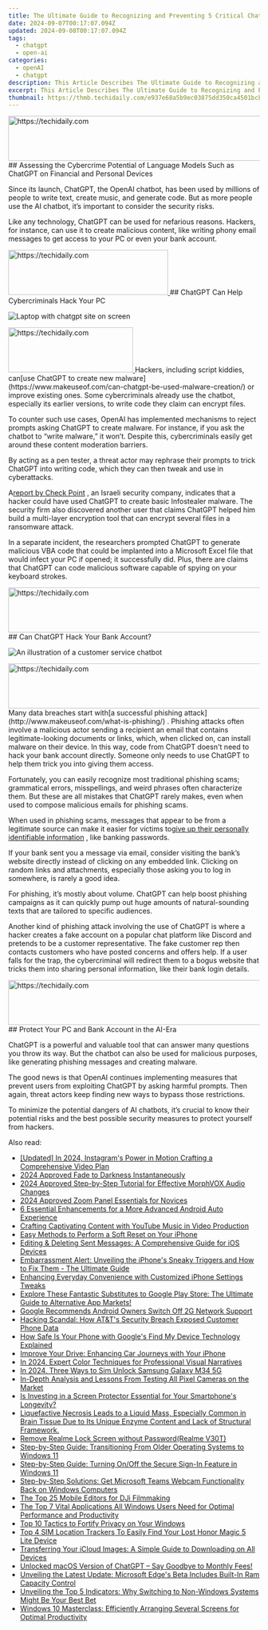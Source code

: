 ```yaml
---
title: The Ultimate Guide to Recognizing and Preventing 5 Critical Chatbot Traps
date: 2024-09-07T00:17:07.094Z
updated: 2024-09-08T00:17:07.094Z
tags:
  - chatgpt
  - open-ai
categories:
  - openAI
  - chatgpt
description: This Article Describes The Ultimate Guide to Recognizing and Preventing 5 Critical Chatbot Traps
excerpt: This Article Describes The Ultimate Guide to Recognizing and Preventing 5 Critical Chatbot Traps
thumbnail: https://thmb.techidaily.com/e937e68a5b9ec03875dd350ca4501bcb740dbcf769458408d36b67b305252021.jpg
---
```


<!-- affiliate ads begin -->
<a href="https://aidotcom.pxf.io/c/5597632/2134499/19576" target="_top" id="2134499">
  <img src="//a.impactradius-go.com/display-ad/19576-2134499" border="0" alt="https://techidaily.com" width="600" height="90"/>
</a>
<img height="0" width="0" src="https://aidotcom.pxf.io/i/5597632/2134499/19576" style="position:absolute;visibility:hidden;" border="0" />
<!-- affiliate ads end -->
## Assessing the Cybercrime Potential of Language Models Such as ChatGPT on Financial and Personal Devices

 Since its launch, ChatGPT, the OpenAI chatbot, has been used by millions of people to write text, create music, and generate code. But as more people use the AI chatbot, it’s important to consider the security risks.

 Like any technology, ChatGPT can be used for nefarious reasons. Hackers, for instance, can use it to create malicious content, like writing phony email messages to get access to your PC or even your bank account.

<!-- affiliate ads begin -->
<a href="https://aligracehair.sjv.io/c/5597632/2115947/19272" target="_top" id="2115947">
  <img src="//a.impactradius-go.com/display-ad/19272-2115947" border="0" alt="https://techidaily.com" width="320" height="90"/>
</a>
<img height="0" width="0" src="https://aligracehair.sjv.io/i/5597632/2115947/19272" style="position:absolute;visibility:hidden;" border="0" />
<!-- affiliate ads end -->
## ChatGPT Can Help Cybercriminals Hack Your PC

![Laptop with chatgpt site on screen](https://static1.makeuseofimages.com/wordpress/wp-content/uploads/2023/04/laptop-with-chatgpt-site-on-screen.jpg)

<!-- affiliate ads begin -->
<a href="https://aligracehair.sjv.io/c/5597632/2115930/19272" target="_top" id="2115930">
  <img src="//a.impactradius-go.com/display-ad/19272-2115930" border="0" alt="https://techidaily.com" width="250" height="90"/>
</a>
<img height="0" width="0" src="https://aligracehair.sjv.io/i/5597632/2115930/19272" style="position:absolute;visibility:hidden;" border="0" />
<!-- affiliate ads end -->
 Hackers, including script kiddies, can[use ChatGPT to create new malware](https://www.makeuseof.com/can-chatgpt-be-used-malware-creation/) or improve existing ones. Some cybercriminals already use the chatbot, especially its earlier versions, to write code they claim can encrypt files.

 To counter such use cases, OpenAI has implemented mechanisms to reject prompts asking ChatGPT to create malware. For instance, if you ask the chatbot to “write malware,” it won’t. Despite this, cybercriminals easily get around these content moderation barriers.

 By acting as a pen tester, a threat actor may rephrase their prompts to trick ChatGPT into writing code, which they can then tweak and use in cyberattacks.

 A[report by Check Point](https://research.checkpoint.com/2023/opwnai-cybercriminals-starting-to-use-chatgpt/) , an Israeli security company, indicates that a hacker could have used ChatGPT to create basic Infostealer malware. The security firm also discovered another user that claims ChatGPT helped him build a multi-layer encryption tool that can encrypt several files in a ransomware attack.

 In a separate incident, the researchers prompted ChatGPT to generate malicious VBA code that could be implanted into a Microsoft Excel file that would infect your PC if opened; it successfully did. Plus, there are claims that ChatGPT can code malicious software capable of spying on your keyboard strokes.

<!-- affiliate ads begin -->
<a href="https://appsumo.8odi.net/c/5597632/2123734/7443" target="_top" id="2123734">
  <img src="//a.impactradius-go.com/display-ad/7443-2123734" border="0" alt="https://techidaily.com" width="728" height="90"/>
</a>
<img height="0" width="0" src="https://appsumo.8odi.net/i/5597632/2123734/7443" style="position:absolute;visibility:hidden;" border="0" />
<!-- affiliate ads end -->
## Can ChatGPT Hack Your Bank Account?

![An illustration of a customer service chatbot](https://static1.makeuseofimages.com/wordpress/wp-content/uploads/2023/04/customer-service.jpg)

<!-- affiliate ads begin -->
<a href="https://aligracehair.sjv.io/c/5597632/2135375/19272" target="_top" id="2135375">
  <img src="//a.impactradius-go.com/display-ad/19272-2135375" border="0" alt="https://techidaily.com" width="728" height="90"/>
</a>
<img height="0" width="0" src="https://aligracehair.sjv.io/i/5597632/2135375/19272" style="position:absolute;visibility:hidden;" border="0" />
<!-- affiliate ads end -->
 Many data breaches start with[a successful phishing attack](http://www.makeuseof.com/what-is-phishing/) . Phishing attacks often involve a malicious actor sending a recipient an email that contains legitimate-looking documents or links, which, when clicked on, can install malware on their device. In this way, code from ChatGPT doesn't need to hack your bank account directly. Someone only needs to use ChatGPT to help them trick you into giving them access.

 Fortunately, you can easily recognize most traditional phishing scams; grammatical errors, misspellings, and weird phrases often characterize them. But these are all mistakes that ChatGPT rarely makes, even when used to compose malicious emails for phishing scams.

 When used in phishing scams, messages that appear to be from a legitimate source can make it easier for victims to[give up their personally identifiable information](https://www.makeuseof.com/what-is-personally-identifiable-information/) , like banking passwords.

 ​​​​​​​If your bank sent you a message via email, consider visiting the bank’s website directly instead of clicking on any embedded link. Clicking on random links and attachments, especially those asking you to log in somewhere, is rarely a good idea.

 For phishing, it’s mostly about volume. ChatGPT can help boost phishing campaigns as it can quickly pump out huge amounts of natural-sounding texts that are tailored to specific audiences.

 Another kind of phishing attack involving the use of ChatGPT is where a hacker creates a fake account on a popular chat platform like Discord and pretends to be a customer representative. The fake customer rep then contacts customers who have posted concerns and offers help. If a user falls for the trap, the cybercriminal will redirect them to a bogus website that tricks them into sharing personal information, like their bank login details.

<!-- affiliate ads begin -->
<a href="https://unicoeye.pxf.io/c/5597632/2134228/18498" target="_top" id="2134228">
  <img src="//a.impactradius-go.com/display-ad/18498-2134228" border="0" alt="https://techidaily.com" width="728" height="90"/>
</a>
<img height="0" width="0" src="https://unicoeye.pxf.io/i/5597632/2134228/18498" style="position:absolute;visibility:hidden;" border="0" />
<!-- affiliate ads end -->
## Protect Your PC and Bank Account in the AI-Era

 ChatGPT is a powerful and valuable tool that can answer many questions you throw its way. But the chatbot can also be used for malicious purposes, like generating phishing messages and creating malware.

 The good news is that OpenAI continues implementing measures that prevent users from exploiting ChatGPT by asking harmful prompts. Then again, threat actors keep finding new ways to bypass those restrictions.

 To minimize the potential dangers of AI chatbots, it’s crucial to know their potential risks and the best possible security measures to protect yourself from hackers.


<ins class="adsbygoogle"
     style="display:block"
     data-ad-format="autorelaxed"
     data-ad-client="ca-pub-7571918770474297"
     data-ad-slot="1223367746"></ins>



<ins class="adsbygoogle"
     style="display:block"
     data-ad-client="ca-pub-7571918770474297"
     data-ad-slot="8358498916"
     data-ad-format="auto"
     data-full-width-responsive="true"></ins>

<span class="atpl-alsoreadstyle">Also read:</span>
<div><ul>
<li><a href="https://instagram-videos.techidaily.com/updated-in-2024-instagrams-power-in-motion-crafting-a-comprehensive-video-plan/"><u>[Updated] In 2024, Instagram's Power in Motion  Crafting a Comprehensive Video Plan</u></a></li>
<li><a href="https://some-knowledge.techidaily.com/2024-approved-fade-to-darkness-instantaneously/"><u>2024 Approved  Fade to Darkness Instantaneously</u></a></li>
<li><a href="https://fox-info.techidaily.com/2024-approved-step-by-step-tutorial-for-effective-morphvox-audio-changes/"><u>2024 Approved  Step-by-Step Tutorial for Effective MorphVOX Audio Changes</u></a></li>
<li><a href="https://screen-activity-recording.techidaily.com/2024-approved-zoom-panel-essentials-for-novices/"><u>2024 Approved  Zoom Panel Essentials for Novices</u></a></li>
<li><a href="https://tech-haven.techidaily.com/6-essential-enhancements-for-a-more-advanced-android-auto-experience/"><u>6 Essential Enhancements for a More Advanced Android Auto Experience</u></a></li>
<li><a href="https://extra-lessons.techidaily.com/crafting-captivating-content-with-youtube-music-in-video-production/"><u>Crafting Captivating Content with YouTube Music in Video Production</u></a></li>
<li><a href="https://tech-haven.techidaily.com/easy-methods-to-perform-a-soft-reset-on-your-iphone/"><u>Easy Methods to Perform a Soft Reset on Your iPhone</u></a></li>
<li><a href="https://tech-haven.techidaily.com/editing-and-deleting-sent-messages-a-comprehensive-guide-for-ios-devices/"><u>Editing & Deleting Sent Messages: A Comprehensive Guide for iOS Devices</u></a></li>
<li><a href="https://tech-haven.techidaily.com/embarrassment-alert-unveiling-the-iphones-sneaky-triggers-and-how-to-fix-them-the-ultimate-guide/"><u>Embarrassment Alert: Unveiling the iPhone's Sneaky Triggers and How to Fix Them - The Ultimate Guide</u></a></li>
<li><a href="https://tech-haven.techidaily.com/enhancing-everyday-convenience-with-customized-iphone-settings-tweaks/"><u>Enhancing Everyday Convenience with Customized iPhone Settings Tweaks</u></a></li>
<li><a href="https://tech-haven.techidaily.com/explore-these-fantastic-substitutes-to-google-play-store-the-ultimate-guide-to-alternative-app-markets/"><u>Explore These Fantastic Substitutes to Google Play Store: The Ultimate Guide to Alternative App Markets!</u></a></li>
<li><a href="https://tech-haven.techidaily.com/google-recommends-android-owners-switch-off-2g-network-support/"><u>Google Recommends Android Owners Switch Off 2G Network Support</u></a></li>
<li><a href="https://tech-haven.techidaily.com/hacking-scandal-how-atandts-security-breach-exposed-customer-phone-data/"><u>Hacking Scandal: How AT&T's Security Breach Exposed Customer Phone Data</u></a></li>
<li><a href="https://tech-haven.techidaily.com/how-safe-is-your-phone-with-googles-find-my-device-technology-explained/"><u>How Safe Is Your Phone with Google's Find My Device Technology Explained</u></a></li>
<li><a href="https://tech-haven.techidaily.com/improve-your-drive-enhancing-car-journeys-with-your-iphone/"><u>Improve Your Drive: Enhancing Car Journeys with Your iPhone</u></a></li>
<li><a href="https://some-techniques.techidaily.com/in-2024-expert-color-techniques-for-professional-visual-narratives/"><u>In 2024, Expert Color Techniques for Professional Visual Narratives</u></a></li>
<li><a href="https://sim-unlock.techidaily.com/in-2024-three-ways-to-sim-unlock-samsung-galaxy-m34-5g-by-drfone-android/"><u>In 2024, Three Ways to Sim Unlock Samsung Galaxy M34 5G</u></a></li>
<li><a href="https://tech-haven.techidaily.com/in-depth-analysis-and-lessons-from-testing-all-pixel-cameras-on-the-market/"><u>In-Depth Analysis and Lessons From Testing All Pixel Cameras on the Market</u></a></li>
<li><a href="https://tech-haven.techidaily.com/is-investing-in-a-screen-protector-essential-for-your-smartphones-longevity/"><u>Is Investing in a Screen Protector Essential for Your Smartphone's Longevity?</u></a></li>
<li><a href="https://tech-haven.techidaily.com/liquefactive-necrosis-leads-to-a-liquid-mass-especially-common-in-brain-tissue-due-to-its-unique-enzyme-content-and-lack-of-structural-framework/"><u>Liquefactive Necrosis Leads to a Liquid Mass, Especially Common in Brain Tissue Due to Its Unique Enzyme Content and Lack of Structural Framework.</u></a></li>
<li><a href="https://techidaily.com/remove-realme-lock-screen-without-password-realme-v30t-by-drfone-android-unlock-android-unlock/"><u>Remove Realme Lock Screen without Password(Realme V30T)</u></a></li>
<li><a href="https://tech-haven.techidaily.com/step-by-step-guide-transitioning-from-older-operating-systems-to-windows-11/"><u>Step-by-Step Guide: Transitioning From Older Operating Systems to Windows 11</u></a></li>
<li><a href="https://tech-haven.techidaily.com/step-by-step-guide-turning-onoff-the-secure-sign-in-feature-in-windows-11/"><u>Step-by-Step Guide: Turning On/Off the Secure Sign-In Feature in Windows 11</u></a></li>
<li><a href="https://tech-haven.techidaily.com/step-by-step-solutions-get-microsoft-teams-webcam-functionality-back-on-windows-computers/"><u>Step-by-Step Solutions: Get Microsoft Teams Webcam Functionality Back on Windows Computers</u></a></li>
<li><a href="https://fox-access.techidaily.com/the-top-25-mobile-editors-for-dji-filmmaking/"><u>The Top 25 Mobile Editors for DJi Filmmaking</u></a></li>
<li><a href="https://tech-haven.techidaily.com/the-top-7-vital-applications-all-windows-users-need-for-optimal-performance-and-productivity/"><u>The Top 7 Vital Applications All Windows Users Need for Optimal Performance and Productivity</u></a></li>
<li><a href="https://tech-haven.techidaily.com/top-10-tactics-to-fortify-privacy-on-your-windows/"><u>Top 10 Tactics to Fortify Privacy on Your Windows</u></a></li>
<li><a href="https://unlock-android.techidaily.com/top-4-sim-location-trackers-to-easily-find-your-lost-honor-magic-5-lite-device-by-drfone-android/"><u>Top 4 SIM Location Trackers To Easily Find Your Lost Honor Magic 5 Lite Device</u></a></li>
<li><a href="https://tech-haven.techidaily.com/transferring-your-icloud-images-a-simple-guide-to-downloading-on-all-devices/"><u>Transferring Your iCloud Images: A Simple Guide to Downloading on All Devices</u></a></li>
<li><a href="https://tech-haven.techidaily.com/unlocked-macos-version-of-chatgpt-say-goodbye-to-monthly-fees/"><u>Unlocked macOS Version of ChatGPT – Say Goodbye to Monthly Fees!</u></a></li>
<li><a href="https://tech-haven.techidaily.com/unveiling-the-latest-update-microsoft-edges-beta-includes-built-in-ram-capacity-control/"><u>Unveiling the Latest Update: Microsoft Edge's Beta Includes Built-In Ram Capacity Control</u></a></li>
<li><a href="https://tech-haven.techidaily.com/unveiling-the-top-5-indicators-why-switching-to-non-windows-systems-might-be-your-best-bet/"><u>Unveiling the Top 5 Indicators: Why Switching to Non-Windows Systems Might Be Your Best Bet</u></a></li>
<li><a href="https://tech-haven.techidaily.com/windows-10-masterclass-efficiently-arranging-several-screens-for-optimal-productivity/"><u>Windows 10 Masterclass: Efficiently Arranging Several Screens for Optimal Productivity</u></a></li>
</ul></div>
